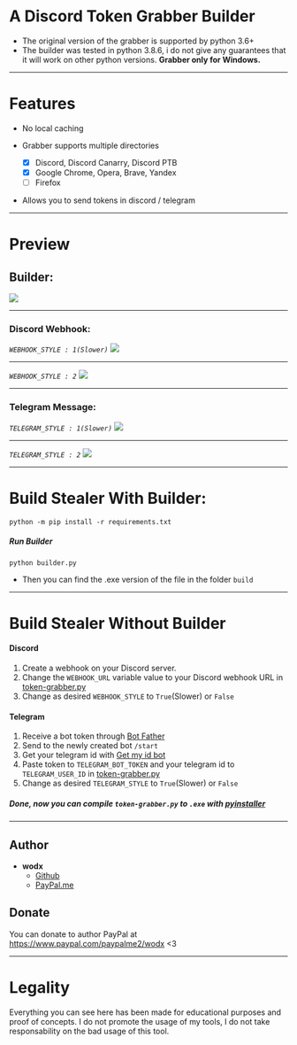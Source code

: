 # A Discord Token Grabber Builder
* The original version of the grabber is supported by python 3.6+
* The builder was tested in python 3.8.6, i do not give any guarantees that it will work on other python versions.
**Grabber only for Windows.</b></p>**
***
# Features
* No local caching

* Grabber supports multiple directories
    - [x] Discord, Discord Canarry, Discord PTB
    - [x] Google Chrome, Opera, Brave, Yandex
    - [ ] Firefox

* Allows you to send tokens in discord / telegram
***
# Preview
## Builder:
![](https://media.discordapp.net/attachments/797823091899236433/799286909092233238/unknown.png?width=1060&height=613)
***
### Discord Webhook:
*`WEBHOOK_STYLE : 1(Slower)`*
![](https://media.discordapp.net/attachments/769178644697972767/798917458840518696/unknown.png?width=341&height=567)
***
*`WEBHOOK_STYLE : 2`*
![](https://media.discordapp.net/attachments/769178644697972767/798918343061929994/unknown.png)
***
### Telegram Message:
*`TELEGRAM_STYLE : 1(Slower)`*
![](https://media.discordapp.net/attachments/769178644697972767/798919478548103168/unknown.png)
***
*`TELEGRAM_STYLE : 2`*
![](https://media.discordapp.net/attachments/769178644697972767/798921203824984093/unknown.png)
***

# Build Stealer With Builder:
```console
python -m pip install -r requirements.txt
```
##### Run Builder
```console
python builder.py
```
* Then you can find the .exe version of the file in the folder `build`

***
# Build Stealer Without Builder
#### Discord
1. Create a webhook on your Discord server.
2. Change the `WEBHOOK_URL` variable value to your Discord webhook URL in [token-grabber.py](token-grabber.py)
3. Change as desired `WEBHOOK_STYLE` to `True`(Slower) or `False`

#### Telegram
1. Receive a bot token through [Bot Father](https://t.me/botfather)
2. Send to the newly created bot `/start`
3. Get your telegram id with [Get my id bot](https://t.me/getmyid_bot)
4. Paste token to `TELEGRAM_BOT_TOKEN` and your telegram id to `TELEGRAM_USER_ID` in [token-grabber.py](token-grabber.py)
5. Change as desired `TELEGRAM_STYLE` to `True`(Slower) or `False`
##### Done, now you can compile `token-grabber.py` to `.exe` with [pyinstaller](https://pypi.org/project/pyinstaller/)

***
## Author
- **wodx**
    - [Github](https://github.com/wodxgod)
    - [PayPal.me](https://www.paypal.com/paypalme2/wodx)

## Donate
You can donate to author PayPal at https://www.paypal.com/paypalme2/wodx <3
***
# Legality
Everything you can see here has been made for educational purposes and proof of concepts. I do not promote the usage of my tools, I do not take responsability on the bad usage of this tool.
